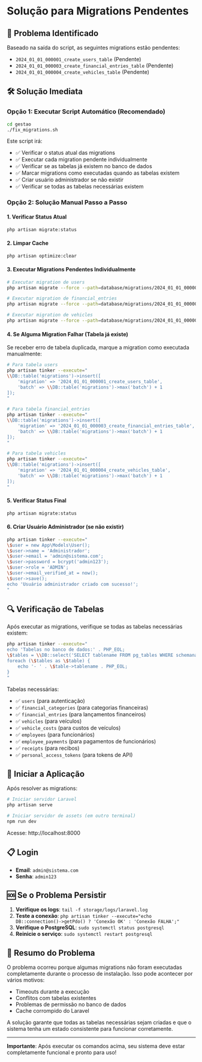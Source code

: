 # Solução para Migrations Pendentes

## 🚨 Problema Identificado

Baseado na saída do script, as seguintes migrations estão pendentes:

- `2024_01_01_000001_create_users_table` (Pendente)
- `2024_01_01_000003_create_financial_entries_table` (Pendente)
- `2024_01_01_000004_create_vehicles_table` (Pendente)

## 🛠️ Solução Imediata

### Opção 1: Executar Script Automático (Recomendado)

```bash
cd gestao
./fix_migrations.sh
```

Este script irá:
- ✅ Verificar o status atual das migrations
- ✅ Executar cada migration pendente individualmente
- ✅ Verificar se as tabelas já existem no banco de dados
- ✅ Marcar migrations como executadas quando as tabelas existem
- ✅ Criar usuário administrador se não existir
- ✅ Verificar se todas as tabelas necessárias existem

### Opção 2: Solução Manual Passo a Passo

#### 1. Verificar Status Atual
```bash
php artisan migrate:status
```

#### 2. Limpar Cache
```bash
php artisan optimize:clear
```

#### 3. Executar Migrations Pendentes Individualmente

```bash
# Executar migration de users
php artisan migrate --force --path=database/migrations/2024_01_01_000001_create_users_table.php

# Executar migration de financial_entries
php artisan migrate --force --path=database/migrations/2024_01_01_000003_create_financial_entries_table.php

# Executar migration de vehicles
php artisan migrate --force --path=database/migrations/2024_01_01_000004_create_vehicles_table.php
```

#### 4. Se Alguma Migration Falhar (Tabela já existe)

Se receber erro de tabela duplicada, marque a migration como executada manualmente:

```bash
# Para tabela users
php artisan tinker --execute="
\\DB::table('migrations')->insert([
    'migration' => '2024_01_01_000001_create_users_table',
    'batch' => \\DB::table('migrations')->max('batch') + 1
]);
"

# Para tabela financial_entries
php artisan tinker --execute="
\\DB::table('migrations')->insert([
    'migration' => '2024_01_01_000003_create_financial_entries_table',
    'batch' => \\DB::table('migrations')->max('batch') + 1
]);
"

# Para tabela vehicles
php artisan tinker --execute="
\\DB::table('migrations')->insert([
    'migration' => '2024_01_01_000004_create_vehicles_table',
    'batch' => \\DB::table('migrations')->max('batch') + 1
]);
"
```

#### 5. Verificar Status Final
```bash
php artisan migrate:status
```

#### 6. Criar Usuário Administrador (se não existir)
```bash
php artisan tinker --execute="
\$user = new App\Models\User();
\$user->name = 'Administrador';
\$user->email = 'admin@sistema.com';
\$user->password = bcrypt('admin123');
\$user->role = 'ADMIN';
\$user->email_verified_at = now();
\$user->save();
echo 'Usuário administrador criado com sucesso!';
"
```

## 🔍 Verificação de Tabelas

Após executar as migrations, verifique se todas as tabelas necessárias existem:

```bash
php artisan tinker --execute="
echo 'Tabelas no banco de dados:' . PHP_EOL;
\$tables = \\DB::select('SELECT tablename FROM pg_tables WHERE schemaname = \'public\'');
foreach (\$tables as \$table) {
    echo '- ' . \$table->tablename . PHP_EOL;
}
"
```

Tabelas necessárias:
- ✅ `users` (para autenticação)
- ✅ `financial_categories` (para categorias financeiras)
- ✅ `financial_entries` (para lançamentos financeiros)
- ✅ `vehicles` (para veículos)
- ✅ `vehicle_costs` (para custos de veículos)
- ✅ `employees` (para funcionários)
- ✅ `employee_payments` (para pagamentos de funcionários)
- ✅ `receipts` (para recibos)
- ✅ `personal_access_tokens` (para tokens de API)

## 🚀 Iniciar a Aplicação

Após resolver as migrations:

```bash
# Iniciar servidor Laravel
php artisan serve

# Iniciar servidor de assets (em outro terminal)
npm run dev
```

Acesse: http://localhost:8000

## 📋 Login

- **Email**: `admin@sistema.com`
- **Senha**: `admin123`

## 🆘 Se o Problema Persistir

1. **Verifique os logs**: `tail -f storage/logs/laravel.log`
2. **Teste a conexão**: `php artisan tinker --execute="echo DB::connection()->getPdo() ? 'Conexão OK' : 'Conexão FALHA';"`
3. **Verifique o PostgreSQL**: `sudo systemctl status postgresql`
4. **Reinicie o serviço**: `sudo systemctl restart postgresql`

## 📝 Resumo do Problema

O problema ocorreu porque algumas migrations não foram executadas completamente durante o processo de instalação. Isso pode acontecer por vários motivos:

- Timeouts durante a execução
- Conflitos com tabelas existentes
- Problemas de permissão no banco de dados
- Cache corrompido do Laravel

A solução garante que todas as tabelas necessárias sejam criadas e que o sistema tenha um estado consistente para funcionar corretamente.

---

**Importante**: Após executar os comandos acima, seu sistema deve estar completamente funcional e pronto para uso!